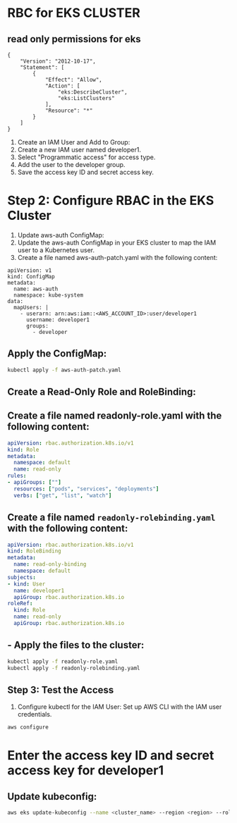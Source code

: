# RBC for EKS CLUSTER

## read only permissions for eks
```
{
    "Version": "2012-10-17",
    "Statement": [
        {
            "Effect": "Allow",
            "Action": [
                "eks:DescribeCluster",
                "eks:ListClusters"
            ],
            "Resource": "*"
        }
    ]
}
```
1. Create an IAM User and Add to Group:
2. Create a new IAM user named developer1.
3. Select "Programmatic access" for access type.
4. Add the user to the developer group.
5. Save the access key ID and secret access key.

# Step 2: Configure RBAC in the EKS Cluster
1. Update aws-auth ConfigMap:
2. Update the aws-auth ConfigMap in your EKS cluster to map the IAM user to a Kubernetes user.
3. Create a file named aws-auth-patch.yaml with the following content:
```
apiVersion: v1
kind: ConfigMap
metadata:
  name: aws-auth
  namespace: kube-system
data:
  mapUsers: |
    - userarn: arn:aws:iam::<AWS_ACCOUNT_ID>:user/developer1
      username: developer1
      groups:
        - developer

```
## Apply the ConfigMap:

```sh
kubectl apply -f aws-auth-patch.yaml
```
## Create a Read-Only Role and RoleBinding:

## Create a file named readonly-role.yaml with the following content:
```yaml
apiVersion: rbac.authorization.k8s.io/v1
kind: Role
metadata:
  namespace: default
  name: read-only
rules:
- apiGroups: [""]
  resources: ["pods", "services", "deployments"]
  verbs: ["get", "list", "watch"]
```
##  Create a file named `readonly-rolebinding.yaml` with the following content:
```yaml
apiVersion: rbac.authorization.k8s.io/v1
kind: RoleBinding
metadata:
  name: read-only-binding
  namespace: default
subjects:
- kind: User
  name: developer1
  apiGroup: rbac.authorization.k8s.io
roleRef:
  kind: Role
  name: read-only
  apiGroup: rbac.authorization.k8s.io
```
## - Apply the files to the cluster:
```sh
kubectl apply -f readonly-role.yaml
kubectl apply -f readonly-rolebinding.yaml
```
## Step 3: Test the Access
1. Configure kubectl for the IAM User:
Set up AWS CLI with the IAM user credentials.
```sh
aws configure
```
# Enter the access key ID and secret access key for developer1
## Update kubeconfig:
```sh
aws eks update-kubeconfig --name <cluster_name> --region <region> --role-arn arn:aws:iam::<AWS_ACCOUNT_ID>:role/<role_name>
```
